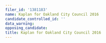 ```yaml
---
filer_id: '1381183'
name: Kaplan for Oakland City Council 2016
candidate_controlled_id: ''
data_warning: 
opposing_candidate: 
title: Kaplan for Oakland City Council 2016
---
```

